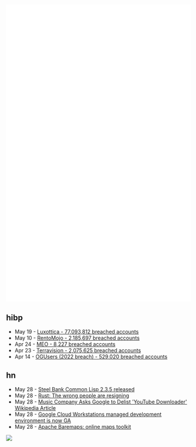 ![Metrics](https://raw.githubusercontent.com/phixion/phixion/master/metrics.svg)

## hibp

<!--
for https://github.com/phixion/phixion/blob/main/.github/workflows/feeds.yml
-->
<!--START_SECTION:haveibeenpwnd-->
- May 19 - [Luxottica - 77,093,812 breached accounts](https://haveibeenpwned.com/PwnedWebsites#Luxottica)
- May 10 - [RentoMojo - 2,185,697 breached accounts](https://haveibeenpwned.com/PwnedWebsites#RentoMojo)
- Apr 24 - [MEO - 8,227 breached accounts](https://haveibeenpwned.com/PwnedWebsites#MEO)
- Apr 23 - [Terravision - 2,075,625 breached accounts](https://haveibeenpwned.com/PwnedWebsites#Terravision)
- Apr 14 - [OGUsers (2022 breach) - 529,020 breached accounts](https://haveibeenpwned.com/PwnedWebsites#OGUsers2022)
<!--END_SECTION:haveibeenpwnd-->

## hn

<!--
for https://github.com/phixion/phixion/blob/main/.github/workflows/feeds.yml
-->
<!--START_SECTION:hn-->
- May 28 - [Steel Bank Common Lisp 2.3.5 released](https://sbcl.org/news.html)
- May 28 - [Rust: The wrong people are resigning](https://gist.github.com/fasterthanlime/42da9378768aebef662dd26dddf04849)
- May 28 - [Music Company Asks Google to Delist &#x27;YouTube Downloader&#x27; Wikipedia Article](https://torrentfreak.com/music-company-asks-google-to-delist-youtube-downloader-wikipedia-article-230528/)
- May 28 - [Google Cloud Workstations managed development environment is now GA](https://cloud.google.com/blog/products/application-development/cloud-workstations-managed-development-environment-is-now-ga)
- May 28 - [Apache Baremaps: online maps toolkit](https://baremaps.apache.org/)
<!--END_SECTION:hn-->

<!--
for https://yhype.me
-->
![](https://hit.yhype.me/github/profile?user_id=13013670)
